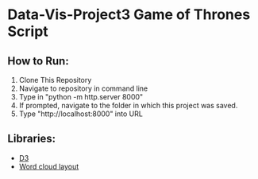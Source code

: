 # Data-Vis-Project3 Game of Thrones Script

## How to Run:
1. Clone This Repository
2. Navigate to repository in command line
3. Type in "python -m http.server 8000"
4. If prompted, navigate to the folder in which this project was saved.
5. Type "http://localhost:8000" into URL

## Libraries:
- [D3](https://d3js.org)
- [Word cloud layout](https://github.com/jasondavies/d3-cloud)
